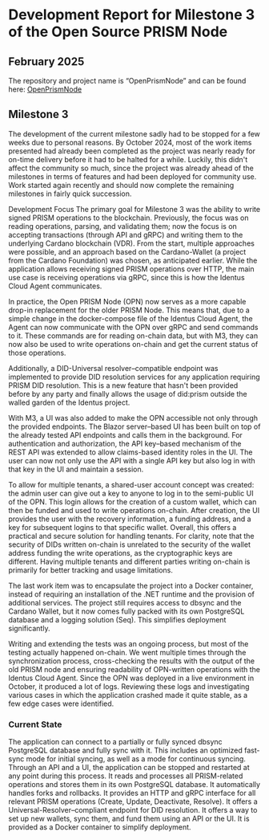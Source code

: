 # Development Report for Milestone 3 of the Open Source PRISM Node
## February 2025
The repository and project name is “OpenPrismNode” and can be found here: [OpenPrismNode](https://github.com/bsandmann/OpenPrismNode)

## Milestone 3
The development of the current milestone sadly had to be stopped for a few weeks due to personal reasons. By October 2024, most of the work items presented had already been completed as the project was nearly ready for on-time delivery before it had to be halted for a while. Luckily, this didn't affect the community so much, since the project was already ahead of the milestones in terms of features and had been deployed for community use. Work started again recently and should now complete the remaining milestones in fairly quick succession.

Development Focus
The primary goal for Milestone 3 was the ability to write signed PRISM operations to the blockchain. Previously, the focus was on reading operations, parsing, and validating them; now the focus is on accepting transactions (through API and gRPC) and writing them to the underlying Cardano blockchain (VDR). From the start, multiple approaches were possible, and an approach based on the Cardano-Wallet (a project from the Cardano Foundation) was chosen, as anticipated earlier. While the application allows receiving signed PRISM operations over HTTP, the main use case is receiving operations via gRPC, since this is how the Identus Cloud Agent communicates.

In practice, the Open PRISM Node (OPN) now serves as a more capable drop-in replacement for the older PRISM Node. This means that, due to a simple change in the docker-compose file of the Identus Cloud Agent, the Agent can now communicate with the OPN over gRPC and send commands to it. These commands are for reading on-chain data, but with M3, they can now also be used to write operations on-chain and get the current status of those operations.

Additionally, a DID-Universal resolver–compatible endpoint was implemented to provide DID resolution services for any application requiring PRISM DID resolution. This is a new feature that hasn't been provided before by any party and finally allows the usage of did:prism outside the walled garden of the Identus project.

With M3, a UI was also added to make the OPN accessible not only through the provided endpoints. The Blazor server–based UI has been built on top of the already tested API endpoints and calls them in the background. For authentication and authorization, the API key–based mechanism of the REST API was extended to allow claims-based identity roles in the UI. The user can now not only use the API with a single API key but also log in with that key in the UI and maintain a session.

To allow for multiple tenants, a shared-user account concept was created: the admin user can give out a key to anyone to log in to the semi-public UI of the OPN. This login allows for the creation of a custom wallet, which can then be funded and used to write operations on-chain. After creation, the UI provides the user with the recovery information, a funding address, and a key for subsequent logins to that specific wallet. Overall, this offers a practical and secure solution for handling tenants. For clarity, note that the security of DIDs written on-chain is unrelated to the security of the wallet address funding the write operations, as the cryptographic keys are different. Having multiple tenants and different parties writing on-chain is primarily for better tracking and usage limitations.

The last work item was to encapsulate the project into a Docker container, instead of requiring an installation of the .NET runtime and the provision of additional services. The project still requires access to dbsync and the Cardano Wallet, but it now comes fully packed with its own PostgreSQL database and a logging solution (Seq). This simplifies deployment significantly.

Writing and extending the tests was an ongoing process, but most of the testing actually happened on-chain. We went multiple times through the synchronization process, cross-checking the results with the output of the old PRISM node and ensuring readability of OPN-written operations with the Identus Cloud Agent. Since the OPN was deployed in a live environment in October, it produced a lot of logs. Reviewing these logs and investigating various cases in which the application crashed made it quite stable, as a few edge cases were identified.

### Current State
The application can connect to a partially or fully synced dbsync PostgreSQL database and fully sync with it.
This includes an optimized fast-sync mode for initial syncing, as well as a mode for continuous syncing.
Through an API and a UI, the application can be stopped and restarted at any point during this process.
It reads and processes all PRISM-related operations and stores them in its own PostgreSQL database.
It automatically handles forks and rollbacks.
It provides an HTTP and gRPC interface for all relevant PRISM operations (Create, Update, Deactivate, Resolve).
It offers a Universal-Resolver–compliant endpoint for DID resolution.
It offers a way to set up new wallets, sync them, and fund them using an API or the UI.
It is provided as a Docker container to simplify deployment.
